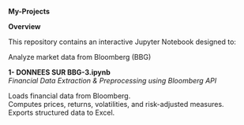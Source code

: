 **My-Projects**

**Overview**

This repository contains an interactive Jupyter Notebook designed to:       

Analyze market data from Bloomberg (BBG)             

**1- DONNEES SUR BBG-3.ipynb**     
*Financial Data Extraction & Preprocessing using Bloomberg API*  

Loads financial data from Bloomberg.         
Computes prices, returns, volatilities, and risk-adjusted measures.   
Exports structured data to Excel.     
